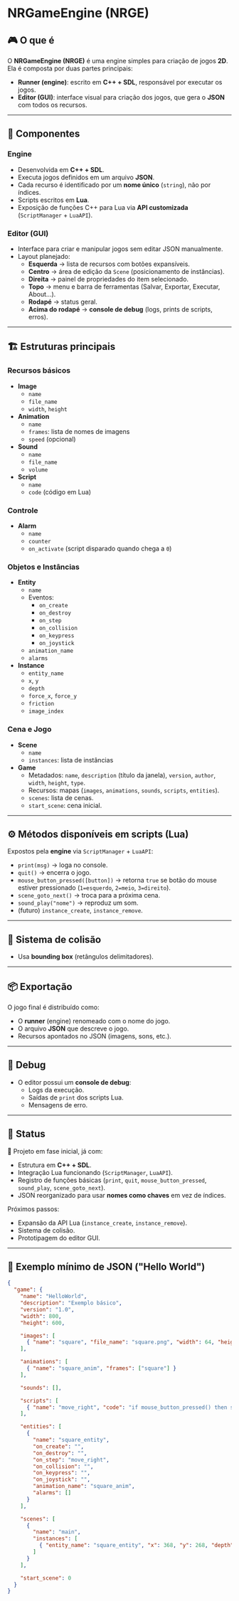 # NRGameEngine (NRGE)

## 🎮 O que é
O **NRGameEngine (NRGE)** é uma engine simples para criação de jogos **2D**.  
Ela é composta por duas partes principais:
- **Runner (engine)**: escrito em **C++ + SDL**, responsável por executar os jogos.
- **Editor (GUI)**: interface visual para criação dos jogos, que gera o **JSON** com todos os recursos.

---

## 🧩 Componentes

### Engine
- Desenvolvida em **C++ + SDL**.
- Executa jogos definidos em um arquivo **JSON**.
- Cada recurso é identificado por um **nome único** (`string`), não por índices.
- Scripts escritos em **Lua**.
- Exposição de funções C++ para Lua via **API customizada** (`ScriptManager` + `LuaAPI`).

### Editor (GUI)
- Interface para criar e manipular jogos sem editar JSON manualmente.
- Layout planejado:
  - **Esquerda** → lista de recursos com botões expansíveis.
  - **Centro** → área de edição da `Scene` (posicionamento de instâncias).
  - **Direita** → painel de propriedades do item selecionado.
  - **Topo** → menu e barra de ferramentas (Salvar, Exportar, Executar, About...).
  - **Rodapé** → status geral.
  - **Acima do rodapé** → **console de debug** (logs, prints de scripts, erros).

---

## 🏗️ Estruturas principais

### Recursos básicos
- **Image**
  - `name`
  - `file_name`
  - `width`, `height`
- **Animation**
  - `name`
  - `frames`: lista de nomes de imagens
  - `speed` (opcional)
- **Sound**
  - `name`
  - `file_name`
  - `volume`
- **Script**
  - `name`
  - `code` (código em Lua)

### Controle
- **Alarm**
  - `name`
  - `counter`
  - `on_activate` (script disparado quando chega a `0`)

### Objetos e Instâncias
- **Entity**
  - `name`
  - Eventos:  
    - `on_create`  
    - `on_destroy`  
    - `on_step`  
    - `on_collision`  
    - `on_keypress`  
    - `on_joystick`  
  - `animation_name`
  - `alarms`
- **Instance**
  - `entity_name`
  - `x`, `y`
  - `depth`
  - `force_x`, `force_y`
  - `friction`
  - `image_index`

### Cena e Jogo
- **Scene**
  - `name`
  - `instances`: lista de instâncias
- **Game**
  - Metadados: `name`, `description` (título da janela), `version`, `author`, `width`, `height`, `type`.
  - Recursos: mapas (`images`, `animations`, `sounds`, `scripts`, `entities`).
  - `scenes`: lista de cenas.
  - `start_scene`: cena inicial.

---

## ⚙️ Métodos disponíveis em scripts (Lua)

Expostos pela **engine** via `ScriptManager` + `LuaAPI`:

- `print(msg)` → loga no console.
- `quit()` → encerra o jogo.
- `mouse_button_pressed([button])` → retorna `true` se botão do mouse estiver pressionado (`1=esquerdo`, `2=meio`, `3=direito`).
- `scene_goto_next()` → troca para a próxima cena.
- `sound_play("nome")` → reproduz um som.
- (futuro) `instance_create`, `instance_remove`.

---

## 🔲 Sistema de colisão
- Usa **bounding box** (retângulos delimitadores).  

---

## 📦 Exportação
O jogo final é distribuído como:  
- O **runner** (engine) renomeado com o nome do jogo.  
- O arquivo **JSON** que descreve o jogo.  
- Recursos apontados no JSON (imagens, sons, etc.).  

---

## 🐞 Debug
- O editor possui um **console de debug**:
  - Logs da execução.
  - Saídas de `print` dos scripts Lua.
  - Mensagens de erro.

---

## 🚀 Status
📌 Projeto em fase inicial, já com:  
- Estrutura em **C++ + SDL**.  
- Integração Lua funcionando (`ScriptManager`, `LuaAPI`).  
- Registro de funções básicas (`print`, `quit`, `mouse_button_pressed`, `sound_play`, `scene_goto_next`).  
- JSON reorganizado para usar **nomes como chaves** em vez de índices.  

Próximos passos:  
- Expansão da API Lua (`instance_create`, `instance_remove`).  
- Sistema de colisão.  
- Prototipagem do editor GUI.  

---

## 📝 Exemplo mínimo de JSON ("Hello World")

```json
{
  "game": {
    "name": "HelloWorld",
    "description": "Exemplo básico",
    "version": "1.0",
    "width": 800,
    "height": 600,

    "images": [
      { "name": "square", "file_name": "square.png", "width": 64, "height": 64 }
    ],

    "animations": [
      { "name": "square_anim", "frames": ["square"] }
    ],

    "sounds": [],

    "scripts": [
      { "name": "move_right", "code": "if mouse_button_pressed() then self.x = self.x + 5 end" }
    ],

    "entities": [
      {
        "name": "square_entity",
        "on_create": "",
        "on_destroy": "",
        "on_step": "move_right",
        "on_collision": "",
        "on_keypress": "",
        "on_joystick": "",
        "animation_name": "square_anim",
        "alarms": []
      }
    ],

    "scenes": [
      {
        "name": "main",
        "instances": [
          { "entity_name": "square_entity", "x": 368, "y": 268, "depth": 0, "force_x": 0, "force_y": 0, "friction": 0, "image_index": 0 }
        ]
      }
    ],

    "start_scene": 0
  }
}
